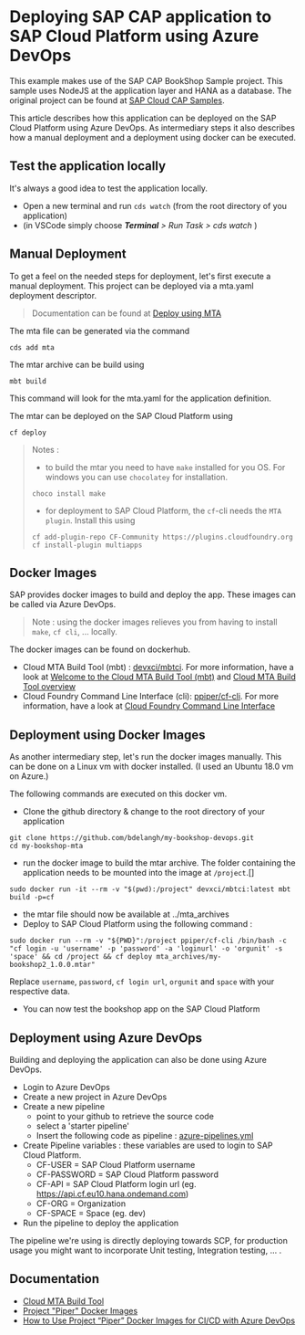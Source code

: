 # Deploying SAP CAP application to SAP Cloud Platform using Azure DevOps

This example makes use of the SAP CAP BookShop Sample project. This sample uses NodeJS at the application layer and HANA as a database.
The original project can be found at [SAP Cloud CAP Samples](https://github.com/SAP-samples/cloud-cap-samples).

This article describes how this application can be deployed on the SAP Cloud Platform using Azure DevOps. As intermediary steps it also describes how a manual deployment and a deployment using docker can be executed. 

## Test the application locally
It's always a good idea to test the application locally.
- Open a new terminal and run  `cds watch` (from the root directory of you application)
- (in VSCode simply choose _**Terminal** > Run Task > cds watch_ )

## Manual Deployment
To get a feel on the needed steps for deployment, let's first execute a manual deployment.
This project can be deployed via a mta.yaml deployment descriptor.
>Documentation can be found at [Deploy using MTA](https://cap.cloud.sap/docs/advanced/deploy-to-cloud#deploy-using-mta)

The mta file can be generated via the command
 ```
 cds add mta
 ```

 The mtar archive can be build using
 ```
 mbt build
 ```
 This command will look for the mta.yaml for the application definition.

 The mtar can be deployed on the SAP Cloud Platform using 
 ```
 cf deploy
 ```

 >Notes :
 >* to build the mtar you need to have `make` installed for you OS. For windows you can use `chocolatey` for installation.
 >```
 >choco install make
 >```
 >* for deployment to SAP Cloud Platform, the `cf`-cli needs the `MTA plugin`. Install this using
 >```
 >cf add-plugin-repo CF-Community https://plugins.cloudfoundry.org
 >cf install-plugin multiapps
 >```

## Docker Images
SAP provides docker images to build and deploy the app. These images can be called via Azure DevOps.
>Note : using the docker images relieves you from having to install `make`, `cf cli`, ... locally.

The docker images can be found on dockerhub.
<!-- * Deprecated - MTA Builder : [ppiper/mta-archive-builder](https://hub.docker.com/r/ppiper/mta-archive-builder). For more information, have a look at [Multitarget Application Archive Builder](https://github.com/SAP/devops-docker-mta-archive-builder) -->
* Cloud MTA Build Tool (mbt) : [devxci/mbtci](https://hub.docker.com/r/devxci/mbtci). For more information, have a look at [Welcome to the Cloud MTA Build Tool (mbt)](https://sap.github.io/cloud-mta-build-tool/) and [Cloud MTA Build Tool overview](https://github.com/SAP/cloud-mta-build-tool)
* Cloud Foundry Command Line Interface (cli): [ppiper/cf-cli](https://hub.docker.com/r/ppiper/cf-cli). For more information, have a look at [Cloud Foundry Command Line Interface](https://github.com/SAP/devops-docker-cf-cli)

## Deployment using Docker Images
As another intermediary step, let's run the docker images manually. This can be done on a Linux vm with docker installed. (I used an Ubuntu 18.0 vm on Azure.)

The following commands are executed on this docker vm. 
* Clone the github directory & change to the root directory of your application
```
git clone https://github.com/bdelangh/my-bookshop-devops.git
cd my-bookshop-mta
```
* run the docker image to build the mtar archive. The folder containing the application needs to be mounted into the image at `/project`.[]
```
sudo docker run -it --rm -v "$(pwd):/project" devxci/mbtci:latest mbt build -p=cf
```
* the mtar file should now be available at ../mta_archives
* Deploy to SAP Cloud Platform using the following command :
```
sudo docker run --rm -v "${PWD}":/project ppiper/cf-cli /bin/bash -c "cf login -u 'username' -p 'password' -a 'loginurl' -o 'orgunit' -s 'space' && cd /project && cf deploy mta_archives/my-bookshop2_1.0.0.mtar"
```
Replace `username`, `password`, `cf login url`, `orgunit` and `space` with your respective data.

* You can now test the bookshop app on the SAP Cloud Platform

## Deployment using Azure DevOps
Building and deploying the application can also be done using Azure DevOps.

* Login to Azure DevOps
* Create a new project in Azure DevOps
* Create a new pipeline
    * point to your github to retrieve the source code
    * select a 'starter pipeline'
    * Insert the following code as pipeline : [azure-pipelines.yml](azure-pipelines.yml)
* Create Pipeline variables : these variables are used to login to SAP Cloud Platform. 
    * CF-USER = SAP Cloud Platform username
    * CF-PASSWORD = SAP Cloud Platform password
    * CF-API = SAP Cloud Platform login url (eg. https://api.cf.eu10.hana.ondemand.com)
    * CF-ORG = Organization 
    * CF-SPACE = Space (eg. dev)
* Run the pipeline to deploy the application

The pipeline we're using is directly deploying towards SCP, for production usage you might want to incorporate Unit testing, Integration testing, ... .

<!-- Notes :
* System.DefaultWorkingDirectory : The local path on the agent where your source code files are downloaded.
* Pipeline.Workspace : The local path on the agent where all folders for a given build pipeline are created.
-->

## Documentation
* [Cloud MTA Build Tool](https://sap.github.io/cloud-mta-build-tool/)
* [Project "Piper" Docker Images](https://hub.docker.com/u/ppiper)
* [How to Use Project “Piper” Docker Images for CI/CD with Azure DevOps](https://blogs.sap.com/2019/10/24/how-to-use-project-piper-docker-images-for-cicd-with-azure-devops/)
